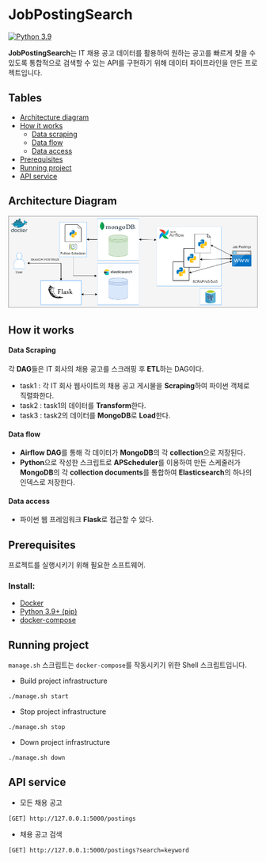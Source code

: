 ﻿# JobPostingSearch
[![Python 3.9](https://img.shields.io/badge/python-3.9-blue.svg)](https://www.python.org/downloads/release/python-3910/)


**JobPostingSearch**는 IT 채용 공고 데이터를 활용하여 원하는 공고를 빠르게 찾을 수 있도록 통합적으로 검색할 수 있는 API를 구현하기 위해 데이터 파이프라인을 만든 프로젝트입니다.


<!-- TABLE OF CONTENTS -->
## Tables

* [Architecture diagram](#architecture-diagram)
* [How it works](#how-it-works)
    * [Data scraping](#data-scraping)
    * [Data flow](#data-flow)
    * [Data access](#data-access)
* [Prerequisites](#prerequisites)
* [Running project](#running-project)
* [API service](#api-service)

<!-- ARCHITECTURE DIAGRAM -->
## Architecture Diagram
![System Architecture](./img/Architecture.png)


<!-- HOW IT WORKS -->
## How it works

#### Data Scraping
각 **DAG**들은 IT 회사의 채용 공고를 스크래핑 후 **ETL**하는 DAG이다.
- task1 : 각 IT 회사 웹사이트의 채용 공고 게시물을 **Scraping**하여 파이썬 객체로 직렬화한다.
- task2 : task1의 데이터를 **Transform**한다.
- task3 : task2의 데이터를 **MongoDB**로 **Load**한다.

#### Data flow
- **Airflow DAG**를 통해 각 데이터가 **MongoDB**의 각 **collection**으로 저장된다.
- **Python**으로 작성한 스크립트로 **APScheduler**를 이용하여 만든 스케줄러가 **MongoDB**의 각 **collection documents**를 통합하여 **Elasticsearch**의 하나의 인덱스로 저장한다.

#### Data access
- 파이썬 웹 프레임워크 **Flask**로 접근할 수 있다.

<!-- PREREQUISITES -->
## Prerequisites
프로젝트를 실행시키기 위해 필요한 소프트웨어.

### Install:
- [Docker](https://docs.docker.com/get-docker/)
- [Python 3.9+ (pip)](https://www.python.org/)
- [docker-compose](https://docs.docker.com/compose/install/)


<!-- RUNNING PROJECT -->
## Running project
`manage.sh` 스크립트는 `docker-compose`를 작동시키기 위한 Shell 스크립트입니다.

- Build project infrastructure

```sh
./manage.sh start
```

- Stop project infrastructure

```sh
./manage.sh stop
```

- Down project infrastructure

```sh
./manage.sh down
```

<!-- API -->
## API service
- 모든 채용 공고
```
[GET] http://127.0.0.1:5000/postings
```

- 채용 공고 검색
```
[GET] http://127.0.0.1:5000/postings?search=keyword
```
